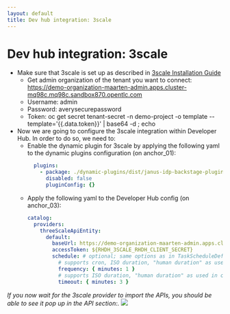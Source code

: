 ```yaml
---
layout: default
title: Dev hub integration: 3scale
---
```


# Dev hub integration: 3scale

* Make sure that 3scale is set up as described in [3scale Installation Guide](https://maarten-vandeperre.github.io/developer-hub-documentation/3scale/infra_setup_3scale.html)
  * Get admin organization of the tenant you want to connect: https://demo-organization-maarten-admin.apps.cluster-mq98c.mq98c.sandbox870.opentlc.com
  * Username: admin
  * Password: averysecurepassword
  * Token: oc get secret tenant-secret -n demo-project -o template --template='{{.data.token}}' | base64 -d ; echo
* Now we are going to configure the 3scale integration
  within Developer Hub. In order to do so,
  we need to:
  * Enable the dynamic plugin for 3scale by applying the following yaml to the dynamic plugins configuration (on anchor_01):
    ```yaml
      plugins:
        - package: ./dynamic-plugins/dist/janus-idp-backstage-plugin-3scale-backend-dynamic
          disabled: false
          pluginConfig: {}
    ```
  * Apply the following yaml to the Developer Hub config (on anchor_03):
    ```yaml
    catalog:
      providers:
        threeScaleApiEntity:
          default:
            baseUrl: https://demo-organization-maarten-admin.apps.cluster-mq98c.mq98c.sandbox870.opentlc.com
            accessToken: ${RHDH_3SCALE_RHDH_CLIENT_SECRET}
            schedule: # optional; same options as in TaskScheduleDefinition
              # supports cron, ISO duration, "human duration" as used in code
              frequency: { minutes: 1 }
              # supports ISO duration, "human duration" as used in code
              timeout: { minutes: 3 }
    ```

_If you now wait for the 3scale provider to import the APIs, you should be able to see it pop up in the API section:._
<img src="https://raw.githubusercontent.com/maarten-vandeperre/developer-hub-documentation/argo/images/api-list-with-3scale-api.png" class="large">